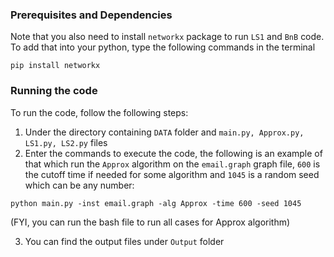 ### Prerequisites and Dependencies
Note that you also need to install `networkx` package to run `LS1` and `BnB` code. To add that into your python, type the following commands in the terminal
```
pip install networkx
```

### Running the code
To run the code, follow the following steps:
1. Under the directory containing `DATA` folder and `main.py, Approx.py, LS1.py, LS2.py` files
2. Enter the commands to execute the code, the following is an example of that which run the `Approx` algorithm on the `email.graph` graph file, `600` is the cutoff time if needed for some algorithm and `1045` is a random seed which can be any number:
```
python main.py -inst email.graph -alg Approx -time 600 -seed 1045
```        
(FYI, you can run the bash file to run all cases for Approx algorithm)

3. You can find the output files under `Output` folder
